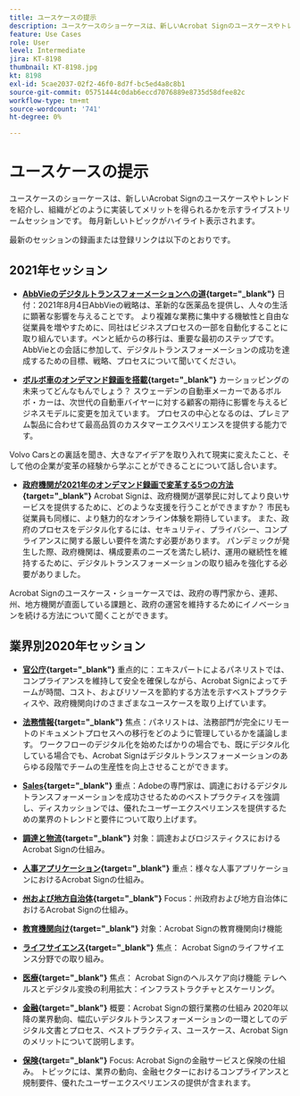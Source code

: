 ```yaml
---
title: ユースケースの提示
description: ユースケースのショーケースは、新しいAcrobat Signのユースケースやトレンドを紹介し、組織がどのように実装してメリットを得られるかを示すライブストリームセッションです
feature: Use Cases
role: User
level: Intermediate
jira: KT-8198
thumbnail: KT-8198.jpg
kt: 8198
exl-id: 5cae2037-02f2-46f0-8d7f-bc5ed4a8c8b1
source-git-commit: 05751444c0dab6eccd7076889e8735d58dfee82c
workflow-type: tm+mt
source-wordcount: '741'
ht-degree: 0%

---
```


# ユースケースの提示

ユースケースのショーケースは、新しいAcrobat Signのユースケースやトレンドを紹介し、組織がどのように実装してメリットを得られるかを示すライブストリームセッションです。 毎月新しいトピックがハイライト表示されます。

最新のセッションの録画または登録リンクは以下のとおりです。

## 2021年セッション

* **[AbbVieのデジタルトランスフォーメーションへの道](https://use-case-showcase-with-abbvie.joinus.adobeevents.com/){target="_blank"}**
日付：2021年8月4日AbbVieの戦略は、革新的な医薬品を提供し、人々の生活に顕著な影響を与えることです。 より複雑な業務に集中する機敏性と自由な従業員を増やすために、同社はビジネスプロセスの一部を自動化することに取り組んでいます。ペンと紙からの移行は、重要な最初のステップです。 AbbVieとの会話に参加して、デジタルトランスフォーメーションの成功を達成するための目標、戦略、プロセスについて聞いてください。

* **[ボルボ車のオンデマンド録画を搭載](https://gateway.on24.com/wcc/eh/2172296/lp/2963219/adobe-sign-use-case-showcase%3A-featuring-volvo-cars/){target="_blank"}**
カーショッピングの未来ってどんなもんでしょう？ スウェーデンの自動車メーカーであるボルボ・カーは、次世代の自動車バイヤーに対する顧客の期待に影響を与えるビジネスモデルに変更を加えています。 プロセスの中心となるのは、プレミアム製品に合わせて最高品質のカスタマーエクスペリエンスを提供する能力です。

Volvo Carsとの裏話を聞き、大きなアイデアを取り入れて現実に変えたこと、そして他の企業が変革の経験から学ぶことができることについて話し合います。

* **[政府機関が2021年のオンデマンド録画で変革する5つの方法](https://gateway.on24.com/wcc/eh/2172296/lp/2790280/5-ways-government-agencies-will-transform-in-2021-/){target="_blank"}**
Acrobat Signは、政府機関が選挙民に対してより良いサービスを提供するために、どのような支援を行うことができますか？ 市民も従業員も同様に、より魅力的なオンライン体験を期待しています。 また、政府のプロセスをデジタル化するには、セキュリティ、プライバシー、コンプライアンスに関する厳しい要件を満たす必要があります。 パンデミックが発生した際、政府機関は、構成要素のニーズを満たし続け、運用の継続性を維持するために、デジタルトランスフォーメーションの取り組みを強化する必要がありました。

Acrobat Signのユースケース・ショーケースでは、政府の専門家から、連邦、州、地方機関が直面している課題と、政府の運営を維持するためにイノベーションを続ける方法について聞くことができます。

## 業界別2020年セッション

* **[官公庁](https://event.on24.com/wcc/r/2790280/7FFF27458A6834FDF8C73C5149637590?partnerref=EXL){target="_blank"}**
重点的に：エキスパートによるパネリストでは、コンプライアンスを維持して安全を確保しながら、Acrobat Signによってチームが時間、コスト、およびリソースを節約する方法を示すベストプラクティスや、政府機関向けのさまざまなユースケースを取り上げています。

* **[法務情報](https://event.on24.com/wcc/r/2634329/292CA0B317E56600A114508CC55376BF?partnerref=EXL){target="_blank"}**
焦点：パネリストは、法務部門が完全にリモートのドキュメントプロセスへの移行をどのように管理しているかを議論します。 ワークフローのデジタル化を始めたばかりの場合でも、既にデジタル化している場合でも、Acrobat Signはデジタルトランスフォーメーションのあらゆる段階でチームの生産性を向上させることができます。

* **[Sales](https://acrobat.adobe.com/us/en/business/webinars/adobe-sign-use-case-showcase-sales.html){target="_blank"}**
重点：Adobeの専門家は、調達におけるデジタルトランスフォーメーションを成功させるためのベストプラクティスを強調し、ディスカッションでは、優れたユーザーエクスペリエンスを提供するための業界のトレンドと要件について取り上げます。

* **[調達と物流](https://event.on24.com/wcc/r/2514418/278FB6F16C198E2B866CF487AF9514F6){target="_blank"}**
対象：調達およびロジスティクスにおけるAcrobat Signの仕組み。

* **[人事アプリケーション](https://event.on24.com/wcc/r/2351937/D9E34A102F309DFCAF0D07D5192BD66D){target="_blank"}**
重点：様々な人事アプリケーションにおけるAcrobat Signの仕組み。

* **[州および地方自治体](https://event.on24.com/wcc/r/2351937/D9E34A102F309DFCAF0D07D5192BD66D){target="_blank"}**
Focus：州政府および地方自治体におけるAcrobat Signの仕組み。

* **[教育機関向け](https://event.on24.com/wcc/r/2241711/762243D5EE65DAC44D3AE7BCCD3388A7){target="_blank"}**
対象：Acrobat Signの教育機関向け機能

* **[ライフサイエンス](https://event.on24.com/wcc/r/2204781/2C266134D08DDE48E17C77746F192AA6){target="_blank"}**
焦点： Acrobat Signのライフサイエンス分野での取り組み。

* **[医療](https://event.on24.com/wcc/r/2202626/1D60C42BD396AE273CB09CF53F1051BE){target="_blank"}**
焦点： Acrobat Signのヘルスケア向け機能 テレヘルスとデジタル変換の利用拡大：インフラストラクチャとスケーリング。

* **[金融](https://event.on24.com/wcc/r/2177152/40A4315A5D32F21AFB5EB03E25C15992){target="_blank"}**
概要：Acrobat Signの銀行業務の仕組み 2020年以降の業界動向、幅広いデジタルトランスフォーメーションの一環としてのデジタル文書とプロセス、ベストプラクティス、ユースケース、Acrobat Signのメリットについて説明します。

* **[保険](https://event.on24.com/wcc/r/2162717/1449ED610AD3B545004079728D9AE0F6){target="_blank"}**
Focus: Acrobat Signの金融サービスと保険の仕組み。 トピックには、業界の動向、金融セクターにおけるコンプライアンスと規制要件、優れたユーザーエクスペリエンスの提供が含まれます。
